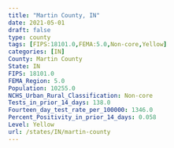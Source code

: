 ```yaml
---
title: "Martin County, IN"
date: 2021-05-01
draft: false
type: county
tags: [FIPS:18101.0,FEMA:5.0,Non-core,Yellow]
categories: [IN]
County: Martin County
State: IN
FIPS: 18101.0
FEMA_Region: 5.0
Population: 10255.0
NCHS_Urban_Rural_Classification: Non-core
Tests_in_prior_14_days: 138.0
Fourteen_day_test_rate_per_100000: 1346.0
Percent_Positivity_in_prior_14_days: 0.058
Level: Yellow
url: /states/IN/martin-county
---
```



